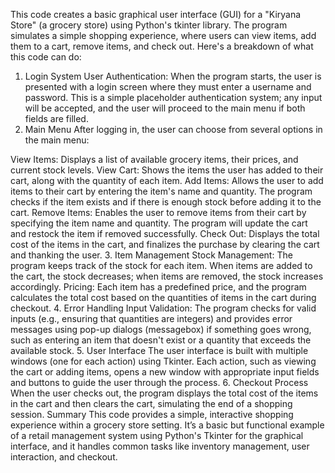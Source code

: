 This code creates a basic graphical user interface (GUI) for a "Kiryana Store" (a grocery store) using Python's tkinter library. The program simulates a simple shopping experience, where users can view items, add them to a cart, remove items, and check out. Here's a breakdown of what this code can do:

1. Login System
User Authentication: When the program starts, the user is presented with a login screen where they must enter a username and password. This is a simple placeholder authentication system; any input will be accepted, and the user will proceed to the main menu if both fields are filled.
2. Main Menu
After logging in, the user can choose from several options in the main menu:

View Items: Displays a list of available grocery items, their prices, and current stock levels.
View Cart: Shows the items the user has added to their cart, along with the quantity of each item.
Add Items: Allows the user to add items to their cart by entering the item's name and quantity. The program checks if the item exists and if there is enough stock before adding it to the cart.
Remove Items: Enables the user to remove items from their cart by specifying the item name and quantity. The program will update the cart and restock the item if removed successfully.
Check Out: Displays the total cost of the items in the cart, and finalizes the purchase by clearing the cart and thanking the user.
3. Item Management
Stock Management: The program keeps track of the stock for each item. When items are added to the cart, the stock decreases; when items are removed, the stock increases accordingly.
Pricing: Each item has a predefined price, and the program calculates the total cost based on the quantities of items in the cart during checkout.
4. Error Handling
Input Validation: The program checks for valid inputs (e.g., ensuring that quantities are integers) and provides error messages using pop-up dialogs (messagebox) if something goes wrong, such as entering an item that doesn't exist or a quantity that exceeds the available stock.
5. User Interface
The user interface is built with multiple windows (one for each action) using Tkinter. Each action, such as viewing the cart or adding items, opens a new window with appropriate input fields and buttons to guide the user through the process.
6. Checkout Process
When the user checks out, the program displays the total cost of the items in the cart and then clears the cart, simulating the end of a shopping session.
Summary
This code provides a simple, interactive shopping experience within a grocery store setting. It’s a basic but functional example of a retail management system using Python's Tkinter for the graphical interface, and it handles common tasks like inventory management, user interaction, and checkout.
